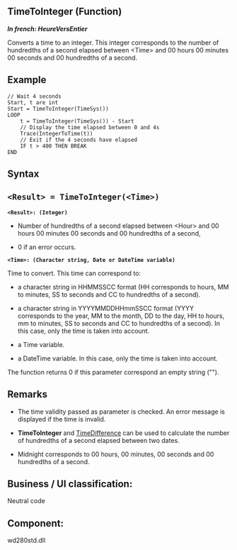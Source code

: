 
## TimeToInteger (Function)

***In french: HeureVersEntier***



<a name="XUse"></a>
<a name="Use"></a>
<a name="description"></a>
Converts a time to an integer. This integer corresponds to the number of hundredths of a second elapsed between &lt;Time&gt; and 00 hours 00 minutes 00 seconds and 00 hundredths of a second.




<a name="Example1"></a>
<a name="sample_code"></a>

## Example


```wl
// Wait 4 seconds
Start, t are int
Start = TimeToInteger(TimeSys())
LOOP
	t = TimeToInteger(TimeSys()) - Start
	// Display the time elapsed between 0 and 4s
	Trace(IntegerToTime(t))
	// Exit if the 4 seconds have elapsed
	IF t > 400 THEN BREAK
END
```

<a name="XSYNTAX"></a>
<a name="SYNTAX1"></a>

## Syntax

`<Result> = TimeToInteger(<Time>)`
---

**`<Result>: (Integer)`**



- Number of hundredths of a second elapsed between &lt;Hour&gt; and 00 hours 00 minutes 00 seconds and 00 hundredths of a second,

- 0 if an error occurs.




**`<Time>: (Character string, Date or DateTime variable)`**

Time to convert. This time can correspond to: 

- a character string in HHMMSSCC format (HH corresponds to hours, MM to minutes, SS to seconds and CC to hundredths of a second). 

- a character string in YYYYMMDDHHmmSSCC format (YYYY corresponds to the year, MM to the month, DD to the day, HH to hours, mm to minutes, SS to seconds and CC to hundredths of a second). In this case, only the time is taken into account. 

- a Time variable. 

- a DateTime variable. In this case, only the time is taken into account.


The function returns 0 if this parameter correspond an empty string ("").  



<a name="NOTE0"></a>
<a name="NOTE0_1"></a>

## Remarks


- The time validity passed as parameter is checked. An error message is displayed if the time is invalid.

- **TimeToInteger** and [TimeDifference](../WDLang1/3027018.md) can be used to calculate the number of hundredths of a second elapsed between two dates. 

- Midnight corresponds to 00 hours, 00 minutes, 00 seconds and 00 hundredths of a second.




<a name="XComponent"></a>

## Business / UI classification:
Neutral code
## Component:
wd280std.dll
